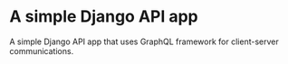 # A simple Django API app
A simple Django API app that uses GraphQL framework for client-server communications.


 

